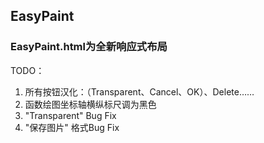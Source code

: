 ## EasyPaint

### EasyPaint.html为全新响应式布局

TODO：
1. 所有按钮汉化：（Transparent、Cancel、OK）、Delete…… 
2. 函数绘图坐标轴横纵标尺调为黑色 
3. "Transparent" Bug Fix 
4. "保存图片" 格式Bug Fix

